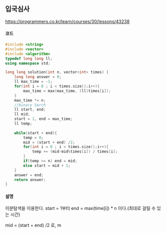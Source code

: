 ## 입국심사

https://programmers.co.kr/learn/courses/30/lessons/43238

#### **코드**

```c++
#include <string>
#include <vector>
#include <algorithm>
typedef long long ll;
using namespace std;

long long solution(int n, vector<int> times) {
    long long answer = 0;
    ll max_time = -1;
    for(int i = 0 ; i < times.size();i++){
        max_time = max(max_time, (ll)times[i]); 
    }
    max_time *= n;
    //binary Serch    
    ll start, end;
    ll mid;
    start = 1, end = max_time;
    ll temp;
    
    while(start < end){
        temp = 0;
        mid = (start + end) /2;
        for(int i = 0 ; i < times.size();i++){
            temp += (mid-mid%times[i]) / times[i];
        }
        if(temp >= n) end = mid;
        else start = mid + 1;
    }
    answer = end;
    return answer;
}
```

#### 설명

이분탐색을 이용한다. start = 1부터 end = max(time[i]) * n 이다.(최대로 걸릴 수 있는 시간)

mid = (start + end) /2 로, m